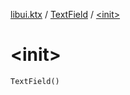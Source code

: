 [libui.ktx](../index.md) / [TextField](index.md) / [&lt;init&gt;](./-init-.md)

# &lt;init&gt;

`TextField()`